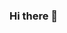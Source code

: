 ### Hi there 👋

<!--
**issaquahd/issaquahd** is a ✨ _special_ ✨ repository because its `README.md` (this file) appears on your GitHub profile.

Here are some ideas to get you started:

- 🔭 I’m currently working on ... Kuberenetes Admin Certification and Nutanix NCP-MCA Multi Cloud Certification
- 🌱 I’m currently learning ... Go, Python, AI/ML via raspberry pi 
- 👯 I’m looking to collaborate on ...anything coding
- 🤔 I’m looking for help with ...python & go 
- 💬 Ask me about ...
- 📫 How to reach me: ...
- 😄 Pronouns: ...
- ⚡ Fun fact: ...
-->
